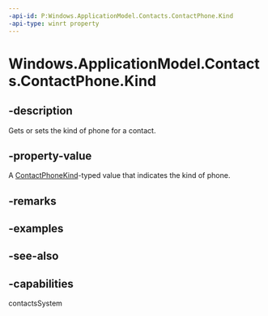 ```yaml
---
-api-id: P:Windows.ApplicationModel.Contacts.ContactPhone.Kind
-api-type: winrt property
---
```


<!-- Property syntax
public Windows.ApplicationModel.Contacts.ContactPhoneKind Kind { get;  set; }
-->

# Windows.ApplicationModel.Contacts.ContactPhone.Kind

## -description
Gets or sets the kind of phone for a contact.

## -property-value
A [ContactPhoneKind](contactphonekind.md)-typed value that indicates the kind of phone.

## -remarks

## -examples

## -see-also

## -capabilities
contactsSystem
